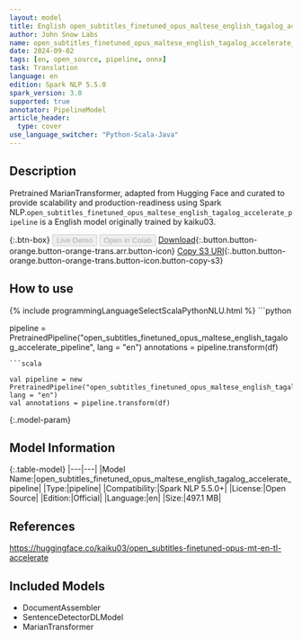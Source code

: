 ```yaml
---
layout: model
title: English open_subtitles_finetuned_opus_maltese_english_tagalog_accelerate_pipeline pipeline MarianTransformer from kaiku03
author: John Snow Labs
name: open_subtitles_finetuned_opus_maltese_english_tagalog_accelerate_pipeline
date: 2024-09-02
tags: [en, open_source, pipeline, onnx]
task: Translation
language: en
edition: Spark NLP 5.5.0
spark_version: 3.0
supported: true
annotator: PipelineModel
article_header:
  type: cover
use_language_switcher: "Python-Scala-Java"
---
```


## Description

Pretrained MarianTransformer, adapted from Hugging Face and curated to provide scalability and production-readiness using Spark NLP.`open_subtitles_finetuned_opus_maltese_english_tagalog_accelerate_pipeline` is a English model originally trained by kaiku03.

{:.btn-box}
<button class="button button-orange" disabled>Live Demo</button>
<button class="button button-orange" disabled>Open in Colab</button>
[Download](https://s3.amazonaws.com/auxdata.johnsnowlabs.com/public/models/open_subtitles_finetuned_opus_maltese_english_tagalog_accelerate_pipeline_en_5.5.0_3.0_1725294524928.zip){:.button.button-orange.button-orange-trans.arr.button-icon}
[Copy S3 URI](s3://auxdata.johnsnowlabs.com/public/models/open_subtitles_finetuned_opus_maltese_english_tagalog_accelerate_pipeline_en_5.5.0_3.0_1725294524928.zip){:.button.button-orange.button-orange-trans.button-icon.button-copy-s3}

## How to use



<div class="tabs-box" markdown="1">
{% include programmingLanguageSelectScalaPythonNLU.html %}
```python

pipeline = PretrainedPipeline("open_subtitles_finetuned_opus_maltese_english_tagalog_accelerate_pipeline", lang = "en")
annotations =  pipeline.transform(df)   

```
```scala

val pipeline = new PretrainedPipeline("open_subtitles_finetuned_opus_maltese_english_tagalog_accelerate_pipeline", lang = "en")
val annotations = pipeline.transform(df)

```
</div>

{:.model-param}
## Model Information

{:.table-model}
|---|---|
|Model Name:|open_subtitles_finetuned_opus_maltese_english_tagalog_accelerate_pipeline|
|Type:|pipeline|
|Compatibility:|Spark NLP 5.5.0+|
|License:|Open Source|
|Edition:|Official|
|Language:|en|
|Size:|497.1 MB|

## References

https://huggingface.co/kaiku03/open_subtitles-finetuned-opus-mt-en-tl-accelerate

## Included Models

- DocumentAssembler
- SentenceDetectorDLModel
- MarianTransformer